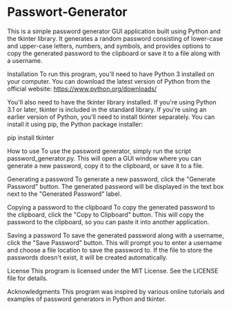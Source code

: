 # Passwort-Generator

This is a simple password generator GUI application built using Python and the tkinter library. It generates a random password consisting of lower-case and upper-case letters, numbers, and symbols, and provides options to copy the generated password to the clipboard or save it to a file along with a username.

Installation
To run this program, you'll need to have Python 3 installed on your computer. You can download the latest version of Python from the official website: https://www.python.org/downloads/

You'll also need to have the tkinter library installed. If you're using Python 3.1 or later, tkinter is included in the standard library. If you're using an earlier version of Python, you'll need to install tkinter separately. You can install it using pip, the Python package installer:

pip install tkinter

How to use
To use the password generator, simply run the script password_generator.py. This will open a GUI window where you can generate a new password, copy it to the clipboard, or save it to a file.

Generating a password
To generate a new password, click the "Generate Password" button. The generated password will be displayed in the text box next to the "Generated Password" label.

Copying a password to the clipboard
To copy the generated password to the clipboard, click the "Copy to Clipboard" button. This will copy the password to the clipboard, so you can paste it into another application.

Saving a password
To save the generated password along with a username, click the "Save Password" button. This will prompt you to enter a username and choose a file location to save the password to. If the file to store the passwords doesn't exist, it will be created automatically.

License
This program is licensed under the MIT License. See the LICENSE file for details.

Acknowledgments
This program was inspired by various online tutorials and examples of password generators in Python and tkinter.
